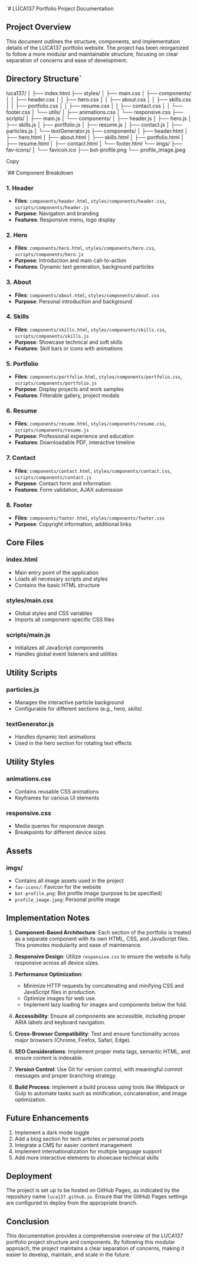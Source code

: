 `# LUCA137 Portfolio Project Documentation

## Project Overview

This document outlines the structure, components, and implementation details of the LUCA137 portfolio website. The project has been reorganized to follow a more modular and maintainable structure, focusing on clear separation of concerns and ease of development.

## Directory Structure`

luca137/ │ ├── index.html ├── styles/ │ ├── main.css │ ├── components/ │ │ ├── header.css │ │ ├── hero.css │ │ ├── about.css │ │ ├── skills.css │ │ ├── portfolio.css │ │ ├── resume.css │ │ ├── contact.css │ │ └── footer.css │ └── utils/ │ ├── animations.css │ └── responsive.css ├── scripts/ │ ├── main.js │ └── components/ │ ├── header.js │ ├── hero.js │ ├── skills.js │ ├── portfolio.js │ ├── resume.js │ ├── contact.js │ ├── particles.js │ └── textGenerator.js ├── components/ │ ├── header.html │ ├── hero.html │ ├── about.html │ ├── skills.html │ ├── portfolio.html │ ├── resume.html │ ├── contact.html │ └── footer.html └── imgs/ ├── fav-icons/ │ └── favicon.ico ├── bot-profile.png └── profile_image.jpeg

Copy

 `## Component Breakdown

### 1. Header
- **Files**: `components/header.html`, `styles/components/header.css`, `scripts/components/header.js`
- **Purpose**: Navigation and branding
- **Features**: Responsive menu, logo display

### 2. Hero
- **Files**: `components/hero.html`, `styles/components/hero.css`, `scripts/components/hero.js`
- **Purpose**: Introduction and main call-to-action
- **Features**: Dynamic text generation, background particles

### 3. About
- **Files**: `components/about.html`, `styles/components/about.css`
- **Purpose**: Personal introduction and background

### 4. Skills
- **Files**: `components/skills.html`, `styles/components/skills.css`, `scripts/components/skills.js`
- **Purpose**: Showcase technical and soft skills
- **Features**: Skill bars or icons with animations

### 5. Portfolio
- **Files**: `components/portfolio.html`, `styles/components/portfolio.css`, `scripts/components/portfolio.js`
- **Purpose**: Display projects and work samples
- **Features**: Filterable gallery, project modals

### 6. Resume
- **Files**: `components/resume.html`, `styles/components/resume.css`, `scripts/components/resume.js`
- **Purpose**: Professional experience and education
- **Features**: Downloadable PDF, interactive timeline

### 7. Contact
- **Files**: `components/contact.html`, `styles/components/contact.css`, `scripts/components/contact.js`
- **Purpose**: Contact form and information
- **Features**: Form validation, AJAX submission

### 8. Footer
- **Files**: `components/footer.html`, `styles/components/footer.css`
- **Purpose**: Copyright information, additional links

## Core Files

### index.html
- Main entry point of the application
- Loads all necessary scripts and styles
- Contains the basic HTML structure

### styles/main.css
- Global styles and CSS variables
- Imports all component-specific CSS files

### scripts/main.js
- Initializes all JavaScript components
- Handles global event listeners and utilities

## Utility Scripts

### particles.js
- Manages the interactive particle background
- Configurable for different sections (e.g., hero, skills)

### textGenerator.js
- Handles dynamic text animations
- Used in the hero section for rotating text effects

## Utility Styles

### animations.css
- Contains reusable CSS animations
- Keyframes for various UI elements

### responsive.css
- Media queries for responsive design
- Breakpoints for different device sizes

## Assets

### imgs/
- Contains all image assets used in the project
- `fav-icons/`: Favicon for the website
- `bot-profile.png`: Bot profile image (purpose to be specified)
- `profile_image.jpeg`: Personal profile image

## Implementation Notes

1. **Component-Based Architecture**: Each section of the portfolio is treated as a separate component with its own HTML, CSS, and JavaScript files. This promotes modularity and ease of maintenance.

2. **Responsive Design**: Utilize `responsive.css` to ensure the website is fully responsive across all device sizes.

3. **Performance Optimization**:
   - Minimize HTTP requests by concatenating and minifying CSS and JavaScript files in production.
   - Optimize images for web use.
   - Implement lazy loading for images and components below the fold.

4. **Accessibility**: Ensure all components are accessible, including proper ARIA labels and keyboard navigation.

5. **Cross-Browser Compatibility**: Test and ensure functionality across major browsers (Chrome, Firefox, Safari, Edge).

6. **SEO Considerations**: Implement proper meta tags, semantic HTML, and ensure content is indexable.

7. **Version Control**: Use Git for version control, with meaningful commit messages and proper branching strategy.

8. **Build Process**: Implement a build process using tools like Webpack or Gulp to automate tasks such as minification, concatenation, and image optimization.

## Future Enhancements

1. Implement a dark mode toggle
2. Add a blog section for tech articles or personal posts
3. Integrate a CMS for easier content management
4. Implement internationalization for multiple language support
5. Add more interactive elements to showcase technical skills

## Deployment

The project is set up to be hosted on GitHub Pages, as indicated by the repository name `luca137.github.io`. Ensure that the GitHub Pages settings are configured to deploy from the appropriate branch.

## Conclusion

This documentation provides a comprehensive overview of the LUCA137 portfolio project structure and components. By following this modular approach, the project maintains a clear separation of concerns, making it easier to develop, maintain, and scale in the future.`